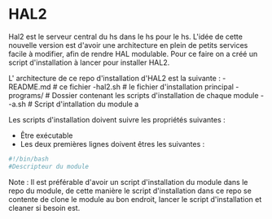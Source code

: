 # HAL2
Hal2 est le serveur central du hs dans le hs pour le hs.
L'idée de cette nouvelle version est d'avoir une architecture en plein de petits services facile à modifier, afin de rendre HAL modulable.
Pour ce faire on a créé un script d'installation à lancer pour installer HAL2.

L'	architecture de ce repo d'installation d'HAL2 est la suivante :
\-README.md # ce fichier
\-hal2.sh   # le fichier d'installation principal
\-programs/ # Dossier contenant les scripts d'installation de chaque module
\-\-a.sh     # Script d'intallation du module a

Les scripts d'installation doivent suivre les propriétés suivantes :
- Être exécutable
- Les deux premières lignes doivent êtres les suivantes :

```bash
#!/bin/bash
#Descripteur du module
```

Note : Il est préférable d'avoir un script d'installation du module dans le repo du module, de cette manière le script d'installation dans ce repo se contente de clone le module au bon endroit, lancer le script d'installation et cleaner si besoin est.

